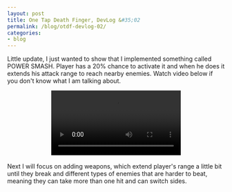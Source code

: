 ```yaml
---
layout: post
title: One Tap Death Finger, DevLog &#35;02
permalink: /blog/otdf-devlog-02/
categories:
- blog
---
```


Little update, I just wanted to show that I implemented something called POWER SMASH. Player has a 20% chance to activate it and when he does it extends his attack range to reach nearby enemies. Watch video below if you don't know what I am talking about.
<br/>

<div style="text-align: center;">
	<video controls>
		<source src="/assets/movies/otdf/otdf-power-smash.mp4" type="video/mp4">
		Your browser does not support the HTML5 video tag. Ditch your IE and join the Firefox or Chrome master race!
	</video>
</div>

<br/>
Next I will focus on adding weapons, which extend player's range a little bit until they break and different types of enemies that are harder to beat, meaning they can take more than one hit and can switch sides.